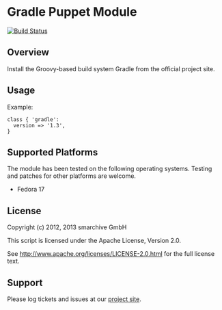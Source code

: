 Gradle Puppet Module
====================

[![Build Status](https://secure.travis-ci.org/smarchive/puppet-gradle.png)](http://travis-ci.org/smarchive/puppet-gradle)

Overview
--------

Install the Groovy-based build system Gradle from the official project site.


Usage
-----

Example:

    class { 'gradle':
      version => '1.3',
    }


Supported Platforms
-------------------

The module has been tested on the following operating systems. Testing and patches for other platforms are welcome.

* Fedora 17


License
-------

Copyright (c) 2012, 2013 smarchive GmbH

This script is licensed under the Apache License, Version 2.0.

See http://www.apache.org/licenses/LICENSE-2.0.html for the full license text.


Support
-------

Please log tickets and issues at our [project site](https://github.com/smarchive/puppet-gradle/issues).
